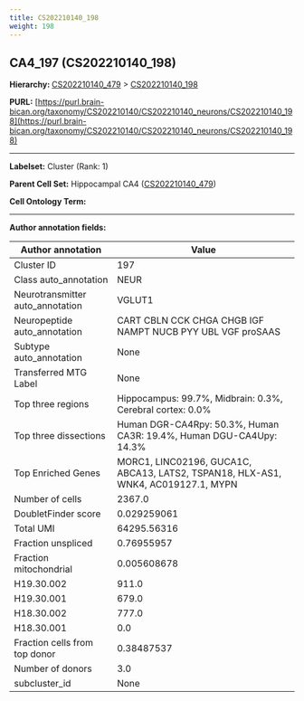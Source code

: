 ```yaml
---
title: CS202210140_198
weight: 198
---
```

## CA4_197 (CS202210140_198)
<b>Hierarchy: </b>
[CS202210140_479](../CS202210140_479) >
[CS202210140_198](../CS202210140_198)

**PURL:** [https://purl.brain-bican.org/taxonomy/CS202210140/CS202210140_neurons/CS202210140_198](https://purl.brain-bican.org/taxonomy/CS202210140/CS202210140_neurons/CS202210140_198)

---


**Labelset:** Cluster (Rank: 1)

**Parent Cell Set:** Hippocampal CA4 ([CS202210140_479](../CS202210140_479))



**Cell Ontology Term:** 

[MARKER GENES.]: #


---

[TRANSFERRED ANNOTATIONS.]: #


[AUTHOR ANNOTATION FIELDS.]: #


**Author annotation fields:**

| Author annotation | Value |
|-------------------|-------|
|Cluster ID|197|
|Class auto_annotation|NEUR|
|Neurotransmitter auto_annotation|VGLUT1|
|Neuropeptide auto_annotation|CART CBLN CCK CHGA CHGB IGF NAMPT NUCB PYY UBL VGF proSAAS|
|Subtype auto_annotation|None|
|Transferred MTG Label|None|
|Top three regions|Hippocampus: 99.7%, Midbrain: 0.3%, Cerebral cortex: 0.0%|
|Top three dissections|Human DGR-CA4Rpy: 50.3%, Human CA3R: 19.4%, Human DGU-CA4Upy: 14.3%|
|Top Enriched Genes|MORC1, LINC02196, GUCA1C, ABCA13, LATS2, TSPAN18, HLX-AS1, WNK4, AC019127.1, MYPN|
|Number of cells|2367.0|
|DoubletFinder score|0.029259061|
|Total UMI|64295.56316|
|Fraction unspliced|0.76955957|
|Fraction mitochondrial|0.005608678|
|H19.30.002|911.0|
|H19.30.001|679.0|
|H18.30.002|777.0|
|H18.30.001|0.0|
|Fraction cells from top donor|0.38487537|
|Number of donors|3.0|
|subcluster_id|None|
